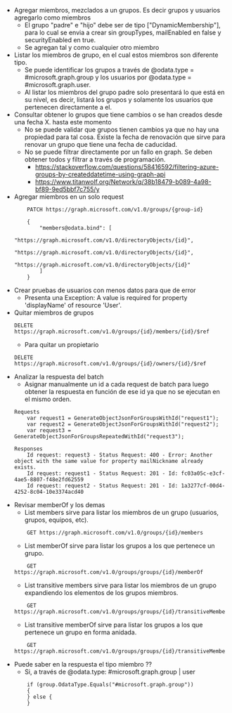 - Agregar miembros, mezclados a un grupos. Es decir grupos y usuarios agregarlo como miembros
	- El grupo "padre" e "hijo" debe ser de tipo ["DynamicMembership"], para lo cual se envia a crear sin groupTypes, mailEnabled en false y securityEnabled en true.
	- Se agregan tal y como cualquier otro miembro
- Listar los miembros de grupo, en el cual estos miembros son diferente tipo.
	- Se puede identificar los grupos a través de @odata.type = #microsoft.graph.group y los usuarios por @odata.type = #microsoft.graph.user.
	- Al listar los miembros del grupo padre solo presentará lo que está en su nivel, es decir, listará los grupos y solamente los usuarios que pertenecen directamente a el.
- Consultar obtener lo grupos que tiene cambios o se han creados desde una fecha X. hasta este momento
	- No se puede validar que grupos tienen cambios ya que no hay una propiedad para tal cosa. Existe la fecha de renovación que sirve para renovar un grupo que tiene una fecha de caducidad.
	- No se puede filtrar directamente por un fallo en graph. Se deben obtener todos y filtrar a través de programación.
		- https://stackoverflow.com/questions/58416592/filtering-azure-groups-by-createddatetime-using-graph-api
		- https://www.titanwolf.org/Network/q/38b18479-b089-4a98-bf89-9ed5bbf7c755/y
- Agregar miembros en un solo request
	```
		PATCH https://graph.microsoft.com/v1.0/groups/{group-id}
		
		{
			"members@odata.bind": [
				"https://graph.microsoft.com/v1.0/directoryObjects/{id}",
				"https://graph.microsoft.com/v1.0/directoryObjects/{id}",
				"https://graph.microsoft.com/v1.0/directoryObjects/{id}"
			]
		}
	```
- Crear pruebas de usuarios con menos datos para que de error
	- Presenta una Exception: A value is required for property 'displayName' of resource 'User'.
- Quitar miembros de grupos
	```
	DELETE https://graph.microsoft.com/v1.0/groups/{id}/members/{id}/$ref
	```
	- Para quitar un propietario
	```
	DELETE https://graph.microsoft.com/v1.0/groups/{id}/owners/{id}/$ref
	```
- Analizar la respuesta del batch
	- Asignar manualmente un id a cada request de batch para luego obtener la respuesta en función de ese id ya que no se ejecutan en el mismo orden.
	```
	Requests
		var request1 = GenerateObjectJsonForGroupsWithId("request1");
		var request2 = GenerateObjectJsonForGroupsWithId("request2");
		var request3 = GenerateObjectJsonForGroupsRepeatedWithId("request3");	
			
	Responses
		Id request: request3 - Status Request: 400 - Error: Another object with the same value for property mailNickname already exists.
		Id request: request1 - Status Request: 201 - Id: fc03a05c-e3cf-4ae5-8807-f48e2fd62559
		Id request: request2 - Status Request: 201 - Id: 1a3277cf-00d4-4252-8c04-10e3374acd40
	
	```
- Revisar memberOf y los demas
	- List members sirve para listar los miembros de un grupo (usuarios, grupos, equipos, etc).
	```
		GET https://graph.microsoft.com/v1.0/groups/{id}/members
	```
	- List memberOf sirve para listar los grupos a los que pertenece un grupo.
	```
		GET https://graph.microsoft.com/v1.0/groups/groups/{id}/memberOf
	```
	- List transitive members sirve para listar los miembros de un grupo expandiendo los elementos de los grupos miembros.
	```
		GET https://graph.microsoft.com/v1.0/groups/groups/{id}/transitiveMembers
	```
	- List transitive memberOf sirve para listar los grupos a los que pertenece un grupo en forma anidada.
	```
		GET https://graph.microsoft.com/v1.0/groups/groups/{id}/transitiveMemberOf
	```
- Puede saber en la respuesta el tipo miembro ?? 
	- Si, a través de @odata.type: #microsoft.graph.group | user
	```
		if (group.OdataType.Equals("#microsoft.graph.group"))
		{
		} else {
		}	
	```
